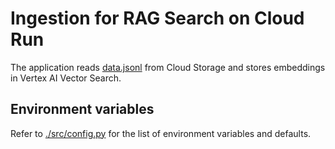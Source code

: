 # Ingestion for RAG Search on Cloud Run

The application reads [data.jsonl](../../../data/data.jsonl) from Cloud Storage and stores embeddings in Vertex AI Vector Search.

## Environment variables

Refer to [./src/config.py](./src/config.py) for the list of environment variables and defaults.
